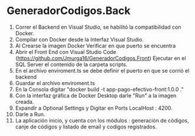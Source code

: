 # GeneradorCodigos.Back
1. Correr el Backend en Visual Studio, se habilitó la compatibilidad con Docker.
2. Compilar con Docker desde la Interfaz Visual Studio.
3. Al Crearse la imagen Docker Verificar en que puerto se encuentra
4. Abrir el Front End con Visual Studio Code (https://github.com/Jmurga16/GeneradorCodigos.Front)
   Ejecutar en el SQL Server el contenido de la carpeta scripts.
5. En el archivo enviroment.ts se debe definir el puerto en que se corrió el backend
6. Guardar el archivo enviroment.ts
7. En la Consola digitar "docker build -t app-pago-efectivo-front:1.0.0 ."
8. Con la interfaz gráfica de Docker Desktop darle "Run" a la imagen creada.
9. Expandir a Optional Settings y Digitar en Ports LocalHost : 4200.
10. Darle a Run.
11. La aplicación inicio, y cuenta con los módulos : generación de códigos, canje de códigos y listado de email y codigos registrados.
